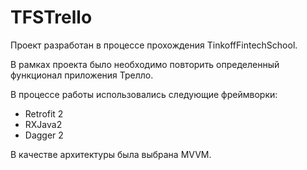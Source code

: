 # TFSTrello
Проект разработан в процессе прохождения TinkoffFintechSchool.

В рамках проекта было необходимо повторить определенный функционал приложения Трелло.

В процессе работы использовались следующие фреймворки:
- Retrofit 2
- RXJava2 
- Dagger 2

В качестве архитектуры была выбрана MVVM.
